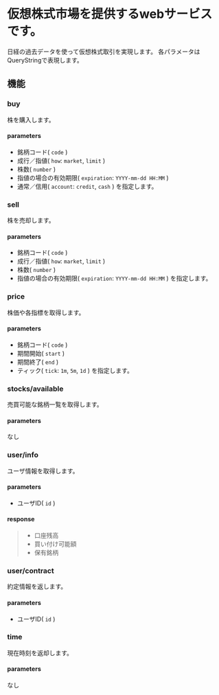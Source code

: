# 仮想株式市場を提供するwebサービスです。

日経の過去データを使って仮想株式取引を実現します。
各パラメータはQueryStringで表現します。

## 機能

### buy

株を購入します。

#### parameters 

* 銘柄コード( `code` )
* 成行／指値( `how`: `market`, `limit` )
* 株数( `number` )
* 指値の場合の有効期限( `expiration`: `YYYY-mm-dd HH:MM` )
* 通常／信用( `account`: `credit`, `cash` )
を指定します。

### sell

株を売却します。

#### parameters 

* 銘柄コード( `code` )
* 成行／指値( `how`: `market`, `limit` )
* 株数( `number` )
* 指値の場合の有効期限( `expiration`: `YYYY-mm-dd HH:MM` )
を指定します。

### price

株価や各指標を取得します。

#### parameters 

* 銘柄コード( `code` )
* 期間開始( `start` )
* 期間終了( `end` )
* ティック( `tick`: `1m`, `5m`, `1d` )
を指定します。

### stocks/available

売買可能な銘柄一覧を取得します。

#### parameters 

なし

### user/info

ユーザ情報を取得します。

#### parameters 

* ユーザID( `id` )

#### response 

> * 口座残高
> * 買い付け可能額
> * 保有銘柄

### user/contract

約定情報を返します。

#### parameters 

* ユーザID( `id` )

### time

現在時刻を返却します。

#### parameters 

なし
